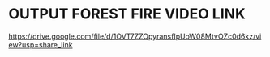 # OUTPUT FOREST FIRE VIDEO LINK

https://drive.google.com/file/d/1OVT7ZZOpyransfIpUoW08MtvOZc0d6kz/view?usp=share_link
